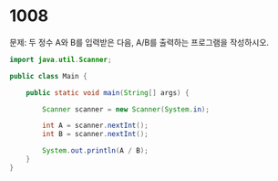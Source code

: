 # 1008

문제: 두 정수 A와 B를 입력받은 다음, A/B를 출력하는 프로그램을 작성하시오.

```java
import java.util.Scanner;

public class Main {

    public static void main(String[] args) {

        Scanner scanner = new Scanner(System.in);

        int A = scanner.nextInt();
        int B = scanner.nextInt();

        System.out.println(A / B);
    }
}
```